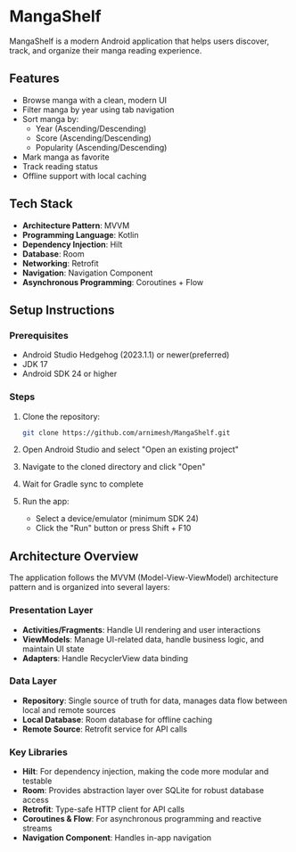 # MangaShelf

MangaShelf is a modern Android application that helps users discover, track, and organize their manga reading experience.


## Features

- Browse manga with a clean, modern UI
- Filter manga by year using tab navigation
- Sort manga by:
  - Year (Ascending/Descending)
  - Score (Ascending/Descending)
  - Popularity (Ascending/Descending)
- Mark manga as favorite
- Track reading status
- Offline support with local caching

## Tech Stack

- **Architecture Pattern**: MVVM 
- **Programming Language**: Kotlin
- **Dependency Injection**: Hilt
- **Database**: Room
- **Networking**: Retrofit
- **Navigation**: Navigation Component
- **Asynchronous Programming**: Coroutines + Flow

## Setup Instructions

### Prerequisites
- Android Studio Hedgehog (2023.1.1) or newer(preferred)
- JDK 17
- Android SDK 24 or higher

### Steps
1. Clone the repository:
   ```bash
   git clone https://github.com/arnimesh/MangaShelf.git
   ```

2. Open Android Studio and select "Open an existing project"

3. Navigate to the cloned directory and click "Open"

4. Wait for Gradle sync to complete

5. Run the app:
   - Select a device/emulator (minimum SDK 24)
   - Click the "Run" button or press Shift + F10

## Architecture Overview

The application follows the MVVM (Model-View-ViewModel) architecture pattern and is organized into several layers:

### Presentation Layer
- **Activities/Fragments**: Handle UI rendering and user interactions
- **ViewModels**: Manage UI-related data, handle business logic, and maintain UI state
- **Adapters**: Handle RecyclerView data binding

### Data Layer
- **Repository**: Single source of truth for data, manages data flow between local and remote sources
- **Local Database**: Room database for offline caching
- **Remote Source**: Retrofit service for API calls

### Key Libraries
- **Hilt**: For dependency injection, making the code more modular and testable
- **Room**: Provides abstraction layer over SQLite for robust database access
- **Retrofit**: Type-safe HTTP client for API calls
- **Coroutines & Flow**: For asynchronous programming and reactive streams
- **Navigation Component**: Handles in-app navigation

